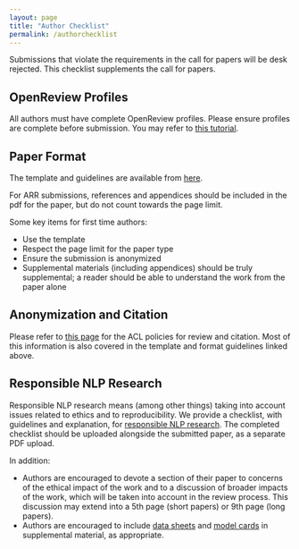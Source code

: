 ```yaml
---
layout: page
title: "Author Checklist"
permalink: /authorchecklist
---
```


Submissions that violate the requirements in the call for papers will be desk rejected. This checklist supplements the call for papers.

## OpenReview Profiles

All authors must have complete OpenReview profiles. Please ensure profiles are complete before submission. You may refer to [this tutorial](https://docs.google.com/presentation/d/1kJeoAfwbnFapUN0ySLSoOm11-2odz48DGS1DEzNs03k/edit?usp=sharing).

## Paper Format

The template and guidelines are available from [here](https://acl-org.github.io/ACLPUB/formatting.html).

For ARR submissions, references and appendices should be included in the pdf for the paper, but do not count towards the page limit.

Some key items for first time authors:
- Use the template
- Respect the page limit for the paper type
- Ensure the submission is anonymized
- Supplemental materials (including appendices) should be truly supplemental; a reader should be able to understand the work from the paper alone


## Anonymization and Citation

Please refer to [this page](https://www.aclweb.org/adminwiki/index.php?title=ACL_Policies_for_Review_and_Citation) for the ACL policies for review and citation. Most of this information is also covered in the template and format guidelines linked above.

## Responsible NLP Research

Responsible NLP research means (among other things) taking into account issues related to ethics and to reproducibility. We provide a checklist, with guidelines and explanation, for [responsible NLP research](/responsibleNLPresearch). The completed checklist should be uploaded alongside the submitted paper, as a separate PDF upload.

In addition:
- Authors are encouraged to devote a section of their paper to concerns of the ethical impact of the work and to a discussion of broader impacts of the work, which will be taken into account in the review process. This discussion may extend into a 5th page (short papers) or 9th page (long papers).  
- Authors are encouraged to include [data sheets](https://www.microsoft.com/en-us/research/uploads/prod/2019/01/1803.09010.pdf) and [model cards](https://dl.acm.org/doi/abs/10.1145/3287560.3287596) in supplemental material, as appropriate.

